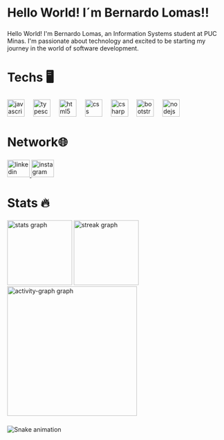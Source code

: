 <h1 align="left">Hello World! I´m Bernardo Lomas!!</h1>

###

<p align="left">Hello World! I'm Bernardo Lomas, an Information Systems student at PUC Minas. I'm passionate about technology and excited to be starting my journey in the world of software development.</p>

###

<h1 align="left">Techs 🖥️</h1>

###

<div align="left">
  <img src="https://cdn.jsdelivr.net/gh/devicons/devicon/icons/javascript/javascript-original.svg" height="40" alt="javascript logo"  />
  <img width="12" />
  <img src="https://cdn.jsdelivr.net/gh/devicons/devicon/icons/typescript/typescript-original.svg" height="40" alt="typescript logo"  />
  <img width="12" />
  <img src="https://cdn.jsdelivr.net/gh/devicons/devicon/icons/html5/html5-original.svg" height="40" alt="html5 logo"  />
  <img width="12" />
  <img src="https://cdn.jsdelivr.net/gh/devicons/devicon/icons/css3/css3-original.svg" height="40" alt="css logo"  />
  <img width="12" />
  <img src="https://cdn.jsdelivr.net/gh/devicons/devicon/icons/csharp/csharp-original.svg" height="40" alt="csharp logo"  />
  <img width="12" />
  <img src="https://cdn.jsdelivr.net/gh/devicons/devicon/icons/bootstrap/bootstrap-original.svg" height="40" alt="bootstrap logo"  />
  <img width="12" />
  <img src="https://cdn.jsdelivr.net/gh/devicons/devicon/icons/nodejs/nodejs-original.svg" height="40" alt="nodejs logo"  />
</div>

###

<h1 align="left">Network🌐</h1>

###

<div align="left">
  <a href="https://www.linkedin.com/in/bernardolomas/" target="_blank">
    <img src="https://raw.githubusercontent.com/maurodesouza/profile-readme-generator/master/src/assets/icons/social/linkedin/default.svg" width="52" height="40" alt="linkedin logo"  />
  </a>
  <a href="https://www.instagram.com/bernardolomas_/" target="_blank">
    <img src="https://raw.githubusercontent.com/maurodesouza/profile-readme-generator/master/src/assets/icons/social/instagram/default.svg" width="52" height="40" alt="instagram logo"  />
  </a>
</div>

###

<h1 align="left">Stats 🔥</h1>

###

<div align="left">
  <img src="https://github-readme-stats.vercel.app/api?username=BernardoLomas&hide_title=false&hide_rank=false&show_icons=true&include_all_commits=true&count_private=true&disable_animations=false&theme=algolia&locale=en&hide_border=false&order=1" height="150" alt="stats graph"  />
  <img src="https://streak-stats.demolab.com?user=BernardoLomas&locale=en&mode=weekly&theme=algolia&hide_border=false&border_radius=2&order=3" height="150" alt="streak graph"  />
  <img src="https://github-readme-activity-graph.vercel.app/graph?username=BernardoLomas&radius=16&theme=nord&area=true&order=5" height="300" alt="activity-graph graph"  />
</div>

###

<img src="https://raw.githubusercontent.com/BernardoLomas/BernardoLomas/output/snake.svg" alt="Snake animation" />

###
